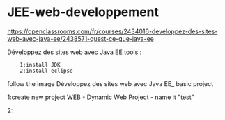 # JEE-web-developpement

https://openclassrooms.com/fr/courses/2434016-developpez-des-sites-web-avec-java-ee/2438571-quest-ce-que-java-ee

Développez des sites web avec Java EE
tools : 


        1:install JDK
        2:install eclipse
        
        
follow the image Développez des sites web avec Java EE_ basic project

1:create new project WEB - Dynamic Web Project - name it "test"


2:
